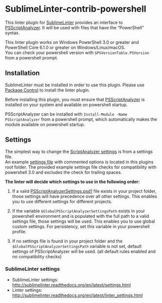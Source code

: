 SublimeLinter-contrib-powershell
================================

This linter plugin for [SublimeLinter](https://github.com/SublimeLinter/SublimeLinter) provides an interface to [PSScriptAnalyzer](https://github.com/PowerShell/PSScriptAnalyzer). It will be used with files that have the “PowerShell” syntax.  

This linter plugin works on Windows PowerShell 3.0 or greater and PowerShell Core 6.1.0 or greater on Windows/Linux/macOS.  
You can check your powershell version with `$PSVersionTable.PSVersion` from a powershell prompt.  

## Installation
SublimeLinter must be installed in order to use this plugin. 
Please use [Package Control](https://packagecontrol.io) to install the linter plugin.

Before installing this plugin, you must ensure that [PSScriptAnalyzer](https://www.powershellgallery.com/packages/PSScriptAnalyzer) is installed on your system and available on powershell startup.  

PSScriptAnalyzer can be installed with `Install-Module -Name PSScriptAnalyzer` from a powershell prompt, which automatically makes the module available on powershell startup.  

## Settings
The simplest way to change the [ScriptAnalyzer settings](https://github.com/PowerShell/PSScriptAnalyzer#settings-support-in-scriptanalyzer) is from a settings file.  
An example [settings file](https://github.com/EdrisT/SublimeLinter-contrib-Powershell/blob/master/LICENSE/PcriptAnalyzerSettings.psd1) with commented options is located in this plugins root folder. The provided example settings file checks for compatibility with powershell 3.0 and excludes the check for trailing spaces.  

**The linter will decide which settings to use in the following order:**  
1. If a valid [PSScriptAnalyzerSettings.psd1](https://github.com/EdrisT/SublimeLinter-contrib-Powershell/blob/master/LICENSE/PSScriptAnalyzerSettings.psd1) file exists in your project folder, those settings will have precedence over all other settings. This enables you to use different settings for different projects.

2.  If the variable `$GlobalPSScriptAnalyzerSettingsPath` exists in your powershell environment and is populated with the full path to a valid settings file, those settings will be used. This enables you to use global custom settings. For persistency, set this variable in your powershell profile.

3. If no settings file is found in your project folder and the `$GlobalPSScriptAnalyzerSettingsPath` variable is not set, default settings of PSScriptAnalyzer will be used. (all default rules enabled and no compatibility checks)

### SublimeLinter settings
- SublimeLinter settings: http://sublimelinter.readthedocs.org/en/latest/settings.html
- Linter settings: http://sublimelinter.readthedocs.org/en/latest/linter_settings.html
